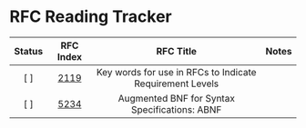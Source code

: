 # RFC Reading Tracker

| Status | RFC Index | RFC Title | Notes |
|:------:|:---------:|:---------:|:------|
| [ ] | [2119](https://tools.ietf.org/html/rfc2119) | Key words for use in RFCs to Indicate Requirement Levels ||
| [ ] | [5234](https://tools.ietf.org/html/rfc5234) | Augmented BNF for Syntax Specifications: ABNF ||
